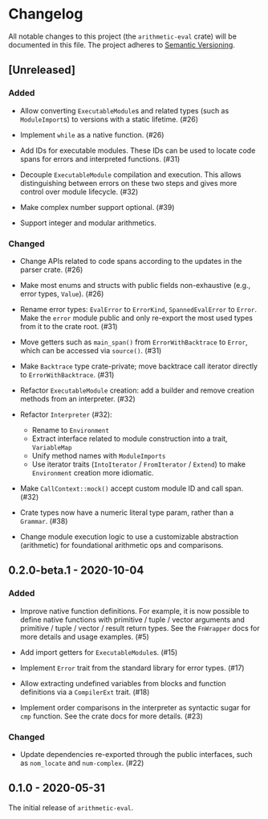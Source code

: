 # Changelog

All notable changes to this project (the `arithmetic-eval` crate) will be
documented in this file. The project adheres to [Semantic Versioning](http://semver.org/spec/v2.0.0.html).

## [Unreleased]

### Added

- Allow converting `ExecutableModule`s and related types (such as `ModuleImport`s)
  to versions with a static lifetime. (#26)

- Implement `while` as a native function. (#26)

- Add IDs for executable modules. These IDs can be used to locate code spans for errors
  and interpreted functions. (#31)

- Decouple `ExecutableModule` compilation and execution. This allows distinguishing
  between errors on these two steps and gives more control over module lifecycle. (#32)

- Make complex number support optional. (#39)

- Support integer and modular arithmetics.

### Changed

- Change APIs related to code spans according to the updates in the parser crate. (#26)

- Make most enums and structs with public fields non-exhaustive (e.g., error types,
  `Value`). (#26)

- Rename error types: `EvalError` to `ErrorKind`, `SpannedEvalError` to `Error`.
  Make the `error` module public and only re-export the most used types from it
  to the crate root. (#31)

- Move getters such as `main_span()` from `ErrorWithBacktrace` to `Error`, which
  can be accessed via `source()`. (#31)

- Make `Backtrace` type crate-private; move backtrace call iterator
  directly to `ErrorWithBacktrace`. (#31)

- Refactor `ExecutableModule` creation: add a builder and remove creation
  methods from an interpreter. (#32)

- Refactor `Interpreter` (#32):

  - Rename to `Environment`
  - Extract interface related to module construction into a trait, `VariableMap`
  - Unify method names with `ModuleImports`
  - Use iterator traits (`IntoIterator` / `FromIterator` / `Extend`) to make
    `Environment` creation more idiomatic.

- Make `CallContext::mock()` accept custom module ID and call span. (#32)

- Crate types now have a numeric literal type param, rather than a `Grammar`. (#38)

- Change module execution logic to use a customizable abstraction (arithmetic)
  for foundational arithmetic ops and comparisons.

## 0.2.0-beta.1 - 2020-10-04

### Added

- Improve native function definitions. For example, it is now possible to
  define native functions with primitive / tuple / vector arguments
  and primitive / tuple / vector / result return types. See the `FnWrapper` docs
  for more details and usage examples. (#5)

- Add import getters for `ExecutableModule`s. (#15)

- Implement `Error` trait from the standard library for error types. (#17)

- Allow extracting undefined variables from blocks and function definitions
  via a `CompilerExt` trait. (#18)

- Implement order comparisons in the interpreter as syntactic sugar for `cmp`
  function. See the crate docs for more details. (#23)

### Changed

- Update dependencies re-exported through the public interfaces, such as
  `nom_locate` and `num-complex`. (#22)

## 0.1.0 - 2020-05-31

The initial release of `arithmetic-eval`.
